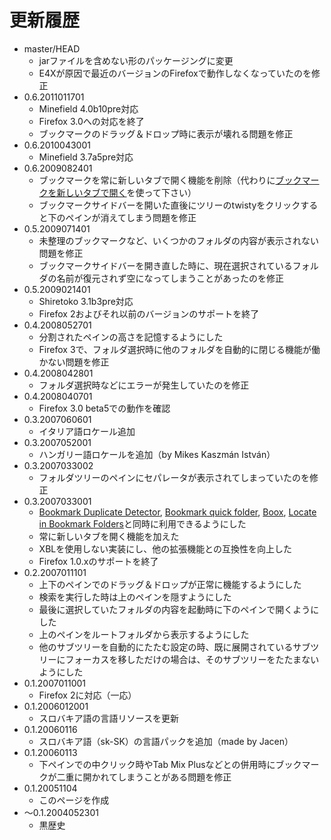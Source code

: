 # 更新履歴

 - master/HEAD
   * jarファイルを含めない形のパッケージングに変更
   * E4Xが原因で最近のバージョンのFirefoxで動作しなくなっていたのを修正
 - 0.6.2011011701
   * Minefield 4.0b10pre対応
   * Firefox 3.0への対応を終了
   * ブックマークのドラッグ＆ドロップ時に表示が壊れる問題を修正
 - 0.6.2010043001
   * Minefield 3.7a5pre対応
 - 0.6.2009082401
   * ブックマークを常に新しいタブで開く機能を削除（代わりに[ブックマークを新しいタブで開く](http://piro.sakura.ne.jp/xul/_openbookmarkintab.html)を使って下さい）
   * ブックマークサイドバーを開いた直後にツリーのtwistyをクリックすると下のペインが消えてしまう問題を修正
 - 0.5.2009071401
   * 未整理のブックマークなど、いくつかのフォルダの内容が表示されない問題を修正
   * ブックマークサイドバーを開き直した時に、現在選択されているフォルダの名前が復元されず空になってしまうことがあったのを修正
 - 0.5.2009021401
   * Shiretoko 3.1b3pre対応
   * Firefox 2およびそれ以前のバージョンのサポートを終了
 - 0.4.2008052701
   * 分割されたペインの高さを記憶するようにした
   * Firefox 3で、フォルダ選択時に他のフォルダを自動的に閉じる機能が働かない問題を修正
 - 0.4.2008042801
   * フォルダ選択時などにエラーが発生していたのを修正
 - 0.4.2008040701
   * Firefox 3.0 beta5での動作を確認
 - 0.3.2007060601
   * イタリア語ロケール追加
 - 0.3.2007052001
   * ハンガリー語ロケールを追加（by Mikes Kaszmán István）
 - 0.3.2007033002
   * フォルダツリーのペインにセパレータが表示されてしまっていたのを修正
 - 0.3.2007033001
   * [Bookmark Duplicate Detector](https://addons.mozilla.org/firefox/addon/1553), [Bookmark quick folder](https://addons.mozilla.org/firefox/addon/4113), [Boox](https://addons.mozilla.org/firefox/addon/2615), [Locate in Bookmark Folders](https://addons.mozilla.org/firefox/addon/622)と同時に利用できるようにした
   * 常に新しいタブを開く機能を加えた
   * XBLを使用しない実装にし、他の拡張機能との互換性を向上した
   * Firefox 1.0.xのサポートを終了
 - 0.2.2007011101
   * 上下のペインでのドラッグ＆ドロップが正常に機能するようにした
   * 検索を実行した時は上のペインを隠すようにした
   * 最後に選択していたフォルダの内容を起動時に下のペインで開くようにした
   * 上のペインをルートフォルダから表示するようにした
   * 他のサブツリーを自動的にたたむ設定の時、既に展開されているサブツリーにフォーカスを移しただけの場合は、そのサブツリーをたたまないようにした
 - 0.1.2007011001
   * Firefox 2に対応（一応）
 - 0.1.2006012001
   * スロバキア語の言語リソースを更新
 - 0.1.20060116
   * スロバキア語（sk-SK）の言語パックを追加（made by Jacen）
 - 0.1.20060113
   * 下ペインでの中クリック時やTab Mix Plusなどとの併用時にブックマークが二重に開かれてしまうことがある問題を修正
 - 0.1.20051104
   * このページを作成
 - ～0.1.2004052301
   * 黒歴史
